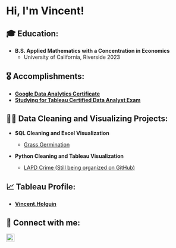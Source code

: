 <h1>Hi, I'm Vincent! </h1>

<h2>🎓 Education:</h2>

- <b>B.S. Applied Mathematics with a Concentration in Economics</b>
  - University of California, Riverside 2023

<h2>🎖 Accomplishments:</h2>

- <b>[Google Data Analytics Certificate](https://www.coursera.org/account/accomplishments/specialization/certificate/6TM3F9WLB9B8)</b>
- <b>[Studying for Tableau Certified Data Analyst Exam](https://www.tableau.com/learn/certification/certified-data-analyst)</b>

<h2>👨‍💻 Data Cleaning and Visualizing Projects:</h2>

- <b>SQL Cleaning and Excel Visualization</b>
  - [Grass Germination](https://github.com/V-Holguin/Grass-Germination/tree/main)
 
- <b>Python Cleaning and Tableau Visualization</b>
  - [LAPD Crime (Still being organized on GitHub)](https://github.com/V-Holguin/LAPD-Crime)
 
<h2>📈 Tableau Profile:</h2>

- <b>[Vincent.Holguin](https://public.tableau.com/app/profile/vincent.holguin/vizzes)

<h2> 🤳 Connect with me:</h2>

[<img align="left" alt="VincentHolguin | LinkedIn" width="22px" src="https://cdn.jsdelivr.net/npm/simple-icons@v3/icons/linkedin.svg" />][linkedin]

[linkedin]: https://www.linkedin.com/in/vincent-holguin-860635296/
